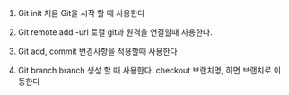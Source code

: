 1. Git init
	처음 Git을 시작 할 때 사용한다

2. Git remote add -url
	로컬 git과 원격을 연결할때 사용한다.

3. Git add, commit
	변경사항을 적용할때 사용한다

4. Git branch
	branch 생성 할 때 사용한다. checkout 브랜치명, 하면 브랜치로 이동한다

